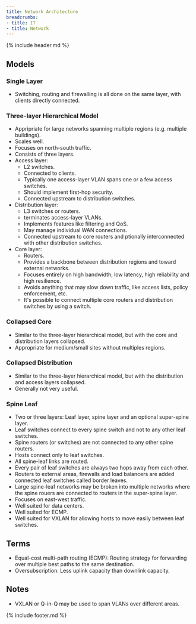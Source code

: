 ```yaml
---
title: Network Architecture
breadcrumbs:
- title: IT
- title: Network
---
```

{% include header.md %}

## Models

### Single Layer

- Switching, routing and firewalling is all done on the same layer, with clients directly connected.

### Three-layer Hierarchical Model

- Appripriate for large networks spanning multiple regions (e.g. multiple buildings).
- Scales well.
- Focuses on north-south traffic.
- Consists of three layers.
- Access layer:
    - L2 switches.
    - Connected to clients.
    - Typically one access-layer VLAN spans one or a few access switches.
    - Should implement first-hop security.
    - Connected upstream to distribution switches.
- Distribution layer:
    - L3 switches or routers.
    - terminates access-layer VLANs.
    - Implements features like filtering and QoS.
    - May manage individual WAN connections.
    - Connected upstream to core routers and ptionally interconnected with other distribution switches.
- Core layer:
    - Routers.
    - Provides a backbone between distribution regions and toward external networks.
    - Focuses entirely on high bandwidth, low latency, high reliability and high resilience.
    - Avoids anything that may slow down traffic, like access lists, policy enforcement, etc.
    - It's possible to connect multiple core routers and distribution switches by using a switch.

### Collapsed Core

- Similar to the three-layer hierarchical model, but with the core and distribution layers collapsed.
- Appropriate for medium/small sites without multiples regions.

### Collapsed Distribution

- Similar to the three-layer hierarchical model, but with the distribution and access layers collapsed.
- Generally not very useful.

### Spine Leaf

- Two or three layers: Leaf layer, spine layer and an optional super-spine layer.
- Leaf switches connect to every spine switch and not to any other leaf switches.
- Spine routers (or switches) are not connected to any other spine routers.
- Hosts connect only to leaf switches.
- All spine-leaf links are routed.
- Every pair of leaf switches are always two hops away from each other.
- Routers to external areas, firewalls and load balancers are added connected leaf switches called border leaves.
- Large spine-leaf networks may be broken into multiple networks where the spine rouers are connected to routers in the super-spine layer.
- Focuses on east-west traffic.
- Well suited for data centers.
- Well suited for ECMP.
- Well suited for VXLAN for allowing hosts to move easily between leaf switches.

## Terms

- Equal-cost multi-path routing (ECMP): Routing strategy for forwarding over multiple best paths to the same destination.
- Oversubscription: Less uplink capacity than downlink capacity.

## Notes

- VXLAN or Q-in-Q may be used to span VLANs over different areas.

{% include footer.md %}
